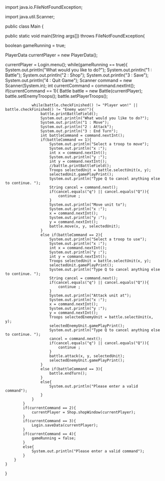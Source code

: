 
import java.io.FileNotFoundException;

import java.util.Scanner;

public class Main
{

public static void main(String args[]) throws FileNotFoundException{

boolean gameRunning = true;

PlayerData currentPlayer = new PlayerData();

currentPlayer = Login.menu();
while(gameRunning == true){
            System.out.println("What would you like to do?");
            System.out.println("1 : Battle");
            System.out.println("2 : Shop");
            System.out.println("3 : Save");
            System.out.println("4 : Quit Game");
            Scanner command = new Scanner(System.in);
            int currentCommand = command.nextInt();
            if(currentCommand == 1){
                Battle battle = new Battle(currentPlayer);
                battle.setEnemyTroops();
                battle.setPlayerTroops();
                
                while(battle.checkFinished() != "Player won!" || battle.checkFinished() != "Enemy won!"){
                    battle.printBattleField();
                    System.out.println("What would you like to do?");
                    System.out.println("1 : Move");
                    System.out.println("2 : Attack");
                    System.out.println("3 : End Turn");
                    int battleCommand = command.nextInt();
                    if(battleCommand == 1){
                        System.out.println("Select a troop to move");
                        System.out.println("x :");
                        int x = command.nextInt();
                        System.out.println("y :");
                        int y = command.nextInt();
                        //battle.printBattleField();
                        Troops selectedUnit = battle.selectUnit(x, y);
                        selectedUnit.gamePlayPrint();
                        System.out.println("Type Q to cancel anything else to continue. ");
                        String cancel = command.next();
                        if(cancel.equals("q") || cancel.equals("Q")){
                            continue ;
                        }
                        System.out.println("Move unit to");
                        System.out.println("x :");
                        x = command.nextInt();
                        System.out.println("y :");
                        y = command.nextInt();
                        battle.move(x, y, selectedUnit);
                    }
                    else if(battleCommand == 2){
                        System.out.println("Select a troop to use");
                        System.out.println("x :");
                        int x = command.nextInt();
                        System.out.println("y :");
                        int y = command.nextInt();
                        Troops selectedUnit = battle.selectUnit(x, y);
                        selectedUnit.gamePlayPrint();
                        System.out.println("Type Q to cancel anything else to continue. ");
                        String cancel = command.next();
                        if(cancel.equals("q") || cancel.equals("Q")){
                            continue ;
                        }
                        System.out.println("Attack unit at");
                        System.out.println("x :");
                        x = command.nextInt();
                        System.out.println("y :");
                        y = command.nextInt();
                        Troops selectedEnemyUnit = battle.selectUnit(x, y);
                        selectedEnemyUnit.gamePlayPrint();
                        System.out.println("Type Q to cancel anything else to continue. ");
                        cancel = command.next();
                        if(cancel.equals("q") || cancel.equals("Q")){
                            continue ;
                        }
                        battle.attack(x, y, selectedUnit);
                        selectedEnemyUnit.gamePlayPrint();
                    }
                    else if(battleCommand == 3){
                        battle.endTurn();
                    }
                    else{
                        System.out.println("Please enter a valid command");
                    }
                }
            }
            if(currentCommand == 2){
                currentPlayer = Shop.shopWindow(currentPlayer);
            }
            if(currentCommand == 3){
                Login.saveData(currentPlayer);
            }
            if(currentCommand == 4){
                gameRunning = false;
            }
            else{
                System.out.println("Please enter a valid command");
            }
        }
    }
}
